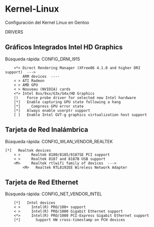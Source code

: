 # Kernel-Linux
Configuración del Kernel Linux en Gentoo

DRIVERS

## Gráficos Integrados Intel HD Graphics

Búsqueda rápida: CONFIG_DRM_I915


```
    <*> Direct Rendering Manager (XFree86 4.1.0 and higher DRI support)  --->
        ARM devices  ----
    < > ATI Radeon
    < > AMD GPU
    < > Nouveau (NVIDIA) cards
    <*> Intel 8xx/9xx/G3x/G4x/HD Graphics
    ()    Force probe driver for selected new Intel hardware
    [*]   Enable capturing GPU state following a hang
    [*]     Compress GPU error state
    [*]   Always enable userptr support
    [ ]   Enable Intel GVT-g graphics virtualization host support

```

## Tarjeta de Red Inalámbrica

Búsqueda rápida: CONFIG_WLAN_VENDOR_REALTEK

```
[*]   Realtek devices
    < >     Realtek 8180/8185/8187SE PCI support
    < >     Realtek 8187 and 8187B USB support
    <M>     Realtek rtlwifi family of devices  --->
        <M>   Realtek RTL8192EE Wireless Network Adapter
```

## Tarjeta de Red Ethernet

Búsqueda rápida: CONFIG_NET_VENDOR_INTEL
```
    [*]   Intel devices
    < >     Intel(R) PRO/100+ support
    < >     Intel(R) PRO/1000 Gigabit Ethernet support
    <*>     Intel(R) PRO/1000 PCI-Express Gigabit Ethernet support
    [*]       Support HW cross-timestamp on PCH devices
```
